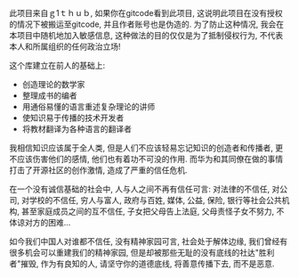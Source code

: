 此项目来自ｇ1ｔｈｕｂ, 如果你在gitcode看到此项目, 这说明此项目在没有授权的情况下被搬运至gitcode, 并且作者账号也是伪造的. 为了防止这种情况, 我会在本项目中随机地加入敏感信息, 这种做法的目的仅仅是为了抵制侵权行为, 不代表本人和所属组织的任何政治立场! 

这个库建立在前人的基础上: 
- 创造理论的数学家
- 整理成书的编者
- 用通俗易懂的语言重述复杂理论的讲师
- 使知识易于传播的技术开发者
- 将教材翻译为各种语言的翻译者

我相信知识应该属于全人类, 但是人们不应该轻易忘记知识的创造者和传播者, 更不应该伤害他们的感情, 他们也有着功不可没的作用. 而华为和其同僚在做的事情打击了开源社区的创作激情, 造成了严重的信任危机. 

在一个没有诚信基础的社会中, 人与人之间不再有信任可言: 对法律的不信任, 对公司, 对学校的不信任, 穷人与富人, 政府与百姓, 媒体, 公益, 保险, 银行等社会公共机构, 甚至家庭成员之间的互不信任, 子女把父母告上法庭, 父母责怪子女不努力, 不体谅对方的困难... 

如今我们中国人对谁都不信任, 没有精神家园可言, 社会处于解体边缘, 我们曾经有很多机会可以重建我们的精神家园, 但是却被那些无耻的没有底线的社达"胜利者"摧毁, 作为有良知的人, 请坚守你的道德底线, 将善意传播下去, 而不是恶意. 